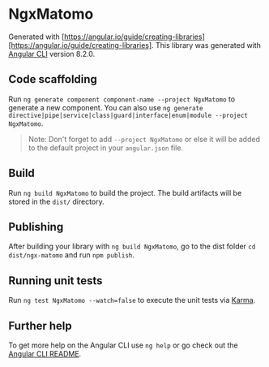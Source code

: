 # NgxMatomo

Generated with [https://angular.io/guide/creating-libraries][https://angular.io/guide/creating-libraries].
This library was generated with [Angular CLI](https://github.com/angular/angular-cli) version 8.2.0.

## Code scaffolding

Run `ng generate component component-name --project NgxMatomo` to generate a new component. You can also use `ng generate directive|pipe|service|class|guard|interface|enum|module --project NgxMatomo`.
> Note: Don't forget to add `--project NgxMatomo` or else it will be added to the default project in your `angular.json` file. 

## Build

Run `ng build NgxMatomo` to build the project. The build artifacts will be stored in the `dist/` directory.

## Publishing

After building your library with `ng build NgxMatomo`, go to the dist folder `cd dist/ngx-matomo` and run `npm publish`.

## Running unit tests

Run `ng test NgxMatomo --watch=false` to execute the unit tests via [Karma](https://karma-runner.github.io).

## Further help

To get more help on the Angular CLI use `ng help` or go check out the [Angular CLI README](https://github.com/angular/angular-cli/blob/master/README.md).
